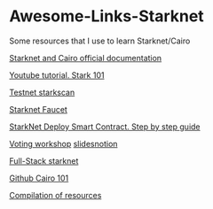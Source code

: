 # Awesome-Links-Starknet
Some resources that I use to learn Starknet/Cairo 

[Starknet and Cairo official documentation](https://starknet.io/docs/index.html)

[Youtube tutorial. Stark 101](https://www.youtube.com/watch?v=Y0uJz9VL3Fo&list=PLcIyXLwiPilWoXrDbmwHPxaH8Gxk5I_fG&index=1)

[Testnet starkscan](https://testnet.starkscan.co)

[Starknet Faucet](https://faucet.goerli.starknet.io)

[StarkNet Deploy Smart Contract. Step by step guide](https://medium.com/@NewProject1/starknet-deploy-smart-contract-step-by-step-guide-9cc068f921aa)

[Voting workshop](https://www.youtube.com/watch?v=fpwSdNnzulM) [slides](https://docs.google.com/presentation/d/1UswoPfafsoWe-KjLxD2slp3ulf0R3K10s93BXehRbow/edit#slide=id.gf6845ebd12_1_182)[notion](https://starkware.notion.site/starkware/StarkNet-Voting-Workshop-b61ef5f4a62d45af86892cba3158f7e6)

[Full-Stack starknet](https://hackmd.io/@sambarnes/BJvGs0JpK)

[Github Cairo 101](https://github.com/l-henri/starknet-cairo-101)

[Compilation of resources](https://github.com/l-henri/awesome-starknet)
